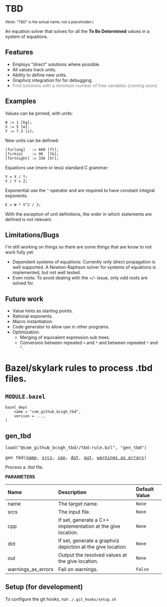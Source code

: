 # TBD

<small>(Note: "TBD" is the actual name, not a placeholder.)</small>

An equation solver that solves for all the **To Be Determined** values in a system of equations.

## Features

- Employs "direct" solutions where possible.
- All values track units.
- Ability to define new units.
- Graphviz integration for for debugging.
- <font color="gray">Find solutions with a minimum number of free variables (coming soon).</font>

## Examples

Values can be pinned, with units:

```
W := 1 [kg];
X := 5 [m];
Y := 7.3 [s];
```

New units can be defined:

```
[furlong]   := 660 [ft];
[firkin]    := 90  [lb];
[fortnight] := 336 [hr];
```

Equations use (more or less) standard C grammar:

```
V = X / Y;
V / Y = Z;
```

Exponential use the `^` operator and are required to have constant integral exponents.

```
E = W * V^2 / 2;
```

With the exception of unit definitions, the order in which statements are defined is not relevant.

## Limitations/Bugs

I'm still working on things so there are some things that are know to not work fully yet:

- Dependent systems of equations: Currently only direct propagation is well supported.
  A Newton-Raphson solver for systems of equations is implemented, but not well tested.
- Even roots: To avoid dealing with the +/- issue, only odd roots are solved for.

## Future work

- Value hints as starting points.
- Rational exponents.
- Macro instantiation.
- Code generator to allow use in other programs.
- Optimization:
  - Merging of equivalent expression sub trees.
  - Conversion between repeated `+` and `*` and between repeated `*` and `^`.


# Bazel/skylark rules to process .tbd files.

## `MODULE.bazel`

```
bazel_dep(
    name = "com_github_bcsgh_tbd",
    version = ...,
)
```

<a id="gen_tbd"></a>

## gen_tbd

<pre>
load("@com_github_bcsgh_tbd//tbd:rule.bzl", "gen_tbd")

gen_tbd(<a href="#gen_tbd-name">name</a>, <a href="#gen_tbd-srcs">srcs</a>, <a href="#gen_tbd-cpp">cpp</a>, <a href="#gen_tbd-dot">dot</a>, <a href="#gen_tbd-out">out</a>, <a href="#gen_tbd-warnings_as_errors">warnings_as_errors</a>)
</pre>

Process a .tbd file.

**PARAMETERS**


| Name  | Description | Default Value |
| :------------- | :------------- | :------------- |
| <a id="gen_tbd-name"></a>name |  The target name.   |  `None` |
| <a id="gen_tbd-srcs"></a>srcs |  The input file.   |  `None` |
| <a id="gen_tbd-cpp"></a>cpp |  If set, generate a C++ implementation at the give location.   |  `None` |
| <a id="gen_tbd-dot"></a>dot |  If set, generate a graphviz depiction at the give location.   |  `None` |
| <a id="gen_tbd-out"></a>out |  Output the resolved values at the give location.   |  `None` |
| <a id="gen_tbd-warnings_as_errors"></a>warnings_as_errors |  Fail on warnings.   |  `False` |


## Setup (for development)
To configure the git hooks, run `./.git_hooks/setup.sh`
